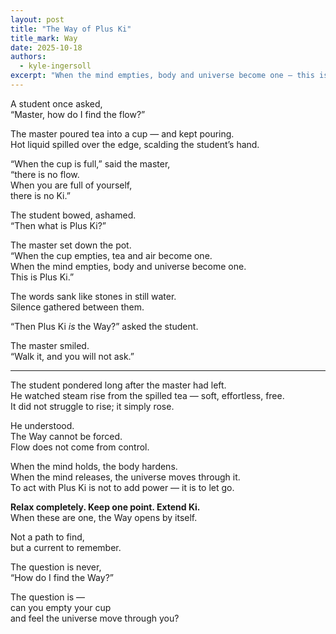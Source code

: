 ```yaml
---
layout: post
title: "The Way of Plus Ki"
title_mark: Way
date: 2025-10-18
authors: 
  - kyle-ingersoll
excerpt: "When the mind empties, body and universe become one — this is Plus Ki."
---
```


A student once asked,  
“Master, how do I find the flow?”  

The master poured tea into a cup — and kept pouring.  
Hot liquid spilled over the edge, scalding the student’s hand.  

“When the cup is full,” said the master,  
“there is no flow.  
When you are full of yourself,  
there is no Ki.”  

The student bowed, ashamed.  
“Then what is Plus Ki?”  

The master set down the pot.  
“When the cup empties, tea and air become one.  
When the mind empties, body and universe become one.  
This is Plus Ki.”  

The words sank like stones in still water.  
Silence gathered between them.  

“Then Plus Ki *is* the Way?” asked the student.  

The master smiled.  
“Walk it, and you will not ask.”

---

The student pondered long after the master had left.  
He watched steam rise from the spilled tea — soft, effortless, free.  
It did not struggle to rise; it simply rose.  

He understood.  
The Way cannot be forced.  
Flow does not come from control.  

When the mind holds, the body hardens.  
When the mind releases, the universe moves through it.  
To act with Plus Ki is not to add power — it is to let go. 

**Relax completely. Keep one point. Extend Ki.**  
When these are one, the Way opens by itself.  

Not a path to find,  
but a current to remember.  

The question is never,  
“How do I find the Way?”  

The question is —  
can you empty your cup  
and feel the universe move through you?
